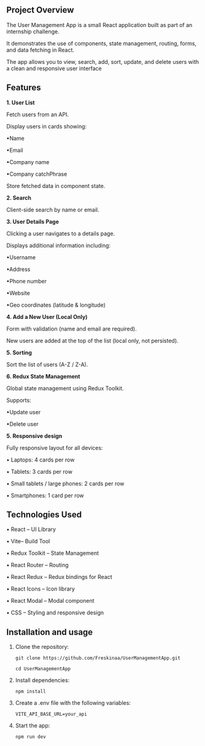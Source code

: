 ## **Project Overview**

The User Management App is a small React application built as part of an internship challenge.

It demonstrates the use of components, state management, routing, forms, and data fetching in React.

The app allows you to view, search, add, sort, update, and delete users with a clean and responsive user interface

## **Features**

**1. User List**

 Fetch users from an API.

 Display users in cards showing:

   •Name

   •Email

   •Company name

   •Company catchPhrase

 Store fetched data in component state.

**2. Search**

 Client-side search by name or email.

**3. User Details Page**

 Clicking a user navigates to a details page.

 Displays additional information including:
  
   •Username

   •Address

   •Phone number

   •Website

   •Geo coordinates (latitude & longitude)

**4. Add a New User (Local Only)**

 Form with validation (name and email are required).

 New users are added at the top of the list (local only, not persisted).

**5. Sorting**

 Sort the list of users (A-Z / Z-A).

**6. Redux State Management** 

 Global state management using Redux Toolkit.

 Supports:

   •Update user

   •Delete user

**5. Responsive design**

 Fully responsive layout for all devices:

   • Laptops: 4 cards per row

   • Tablets: 3 cards per row

   • Small tablets / large phones: 2 cards per row

   • Smartphones: 1 card per row

## **Technologies Used**

   • React – UI Library

   • Vite– Build Tool

   • Redux Toolkit – State Management

   • React Router – Routing

   • React Redux – Redux bindings for React

   • React Icons – Icon library

   • React Modal – Modal component

   • CSS – Styling and responsive design


## **Installation and usage**

1. Clone the repository:
   
       git clone https://github.com/Freskinaa/UserManagementApp.git
   
       cd UserManagementApp

3. Install dependencies:

       npm install

4. Create a .env file with the following variables:

       VITE_API_BASE_URL=your_api

5. Start the app:

       npm run dev



   
